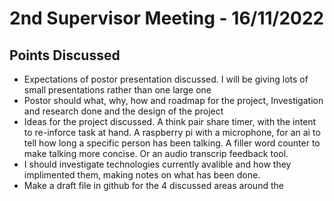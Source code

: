 # 2nd Supervisor Meeting - 16/11/2022

## Points Discussed
- Expectations of postor presentation discussed. I will be giving lots of small presentations rather than one large one
- Postor should what, why, how and roadmap for the project, Investigation and research done and the design of the project
- Ideas for the project discussed. A think pair share timer, with the intent to re-inforce task at hand. A raspberry pi with a microphone, for an ai to tell how long a specific person has been talking. A filler word counter to make talking more concise. Or an audio transcrip feedback tool.
- I should investigate technologies currently avalible and how they implimented them, making notes on what has been done.
- Make a draft file in github for the 4 discussed areas around the 
